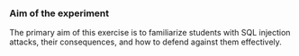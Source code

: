 ### Aim of the experiment
The primary aim of this exercise is to familiarize students with SQL injection attacks, their consequences, and how to defend against them effectively.